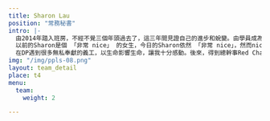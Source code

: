 ```yaml
---
title: Sharon Lau
position: "常務秘書"
intro: |-
  由2014年踏入班房，不經不覺三個年頭過去了，這三年間見證自己的進步和蛻變。由學員成為教練，參與不同的義工活動，由做義工成為帶領義工隊。從這些經歷中讓我不斷睇自己，一關過一關， 生命變得不一樣。做教練的過程中，看到自己有驕傲自大的部份，於是學習謙卑包容，放下批判和期望；在帶領義工服務時，看到自己渴望被認同又逃避責任的部份，於是學習擁抱自己、勇於承擔、信任團隊。
  以前的Sharon是個 「非常 nice」 的女生，今日的Sharon依然 「非常 nice」，然而nice的背後已不再是充滿期望、不斷索求、害怕表達、掩飾自我的Sharon。感恩在DP遇到的每一位，大家都是我的一面鏡子，當我能與內在的自己連結，從外在覺察內在真正的需要，用愛去感受、包容、面對時，一個美麗自信、表裡一致、喜悅自在的Sharon呈現了。
  在DP遇到很多無私奉獻的義工，以生命影響生命，讓我十分感動。後來，得到總幹事Red Chan的邀請成為總幹事團隊的常務秘書，這個機會讓我嘗試不同的角色，學習與不同義工組別的朋友溝通，從而認識到更多志同道合的同伴，更成為好朋友。所以，感恩DP、感恩每位教練、每位義工和感恩自己。
img: "/img/ppls-08.png"
layout: team_detail
place: t4
menu:
  team:
    weight: 2

---
```

